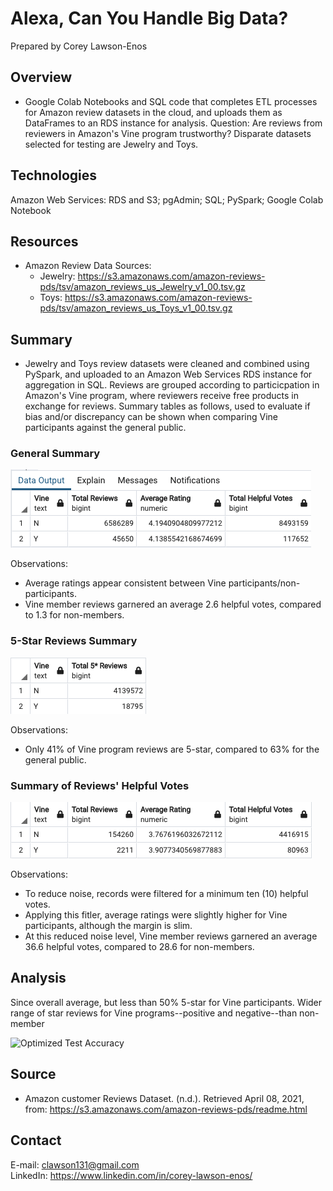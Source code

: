 # Alexa, Can You Handle Big Data?

Prepared by Corey Lawson-Enos

## Overview
* Google Colab Notebooks and SQL code that completes ETL processes for Amazon review datasets in the cloud, and uploads them as DataFrames to an RDS instance for analysis. Question: Are reviews from reviewers in Amazon's Vine program trustworthy? Disparate datasets selected for testing are Jewelry and Toys.

## Technologies
Amazon Web Services: RDS and S3; pgAdmin; SQL; PySpark; Google Colab Notebook

## Resources
* Amazon Review Data Sources:
    - Jewelry: https://s3.amazonaws.com/amazon-reviews-pds/tsv/amazon_reviews_us_Jewelry_v1_00.tsv.gz
    - Toys: https://s3.amazonaws.com/amazon-reviews-pds/tsv/amazon_reviews_us_Toys_v1_00.tsv.gz

## Summary
* Jewelry and Toys review datasets were cleaned and combined using PySpark, and uploaded to an Amazon Web Services RDS instance for aggregation in SQL. Reviews are grouped according to particicpation in Amazon's Vine program, where reviewers receive free products in exchange for reviews. Summary tables as follows, used to evaluate if bias and/or discrepancy can be shown when comparing Vine participants against the general public. 

### General Summary
![General Summary](Images/review_summary.png)

Observations:
* Average ratings appear consistent between Vine participants/non-participants.
* Vine member reviews garnered an average 2.6 helpful votes, compared to 1.3 for non-members.

### 5-Star Reviews Summary
![5-Star Summary](Images/five_star_summary.png)

Observations:
* Only 41% of Vine program reviews are 5-star, compared to 63% for the general public.

### Summary of Reviews' Helpful Votes
![Helpful Votes Summary](Images/helpful_summary.png)

Observations:
* To reduce noise, records were filtered for a minimum ten (10) helpful votes.
* Applying this fitler, average ratings were slightly higher for Vine participants, although the margin is slim.
* At this reduced noise level, Vine member reviews garnered an average 36.6 helpful votes, compared to 28.6 for non-members.

## Analysis

Since overall average, but less than 50% 5-star for Vine participants. Wider range of star reviews for Vine programs--positive and negative--than non-member




![Optimized Test Accuracy](Images/optimized_accuracy.png)

## Source

* Amazon customer Reviews Dataset. (n.d.). Retrieved April 08, 2021, from: https://s3.amazonaws.com/amazon-reviews-pds/readme.html

## Contact
E-mail: clawson131@gmail.com<br>
LinkedIn: https://www.linkedin.com/in/corey-lawson-enos/
